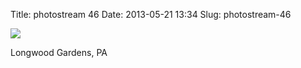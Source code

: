 Title: photostream 46
Date: 2013-05-21 13:34
Slug: photostream-46

[![](http://martinfowler.com/photos/46.jpg)](http://martinfowler.com/photos/46.html)

</p>

</p>

Longwood Gardens, PA

</p>

